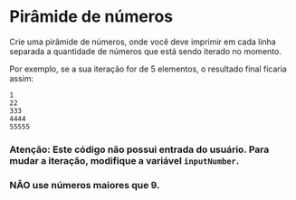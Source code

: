 # Pirâmide de números

Crie uma pirâmide de números, onde você deve imprimir em cada linha separada a quantidade de números que está sendo iterado no momento. 

Por exemplo, se a sua iteração for de 5 elementos, o resultado final ficaria assim:
```
1
22
333
4444
55555
```

### Atenção: Este código não possui entrada do usuário. Para mudar a iteração, modifique a variável ```inputNumber```.

### NÃO use números maiores que 9.